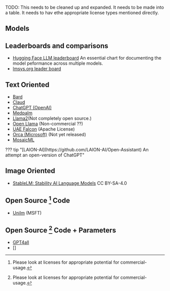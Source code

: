 TODO: 
This needs to be cleaned up and expanded. It needs to be made into a table. It needs to hav ethe appropriate license types mentioned directly.

## Models


## Leaderboards and comparisons

- [Hugging Face LLM leaderboard](https://huggingface.co/spaces/HuggingFaceH4/open_llm_leaderboard) An essential chart for documenting the model peformance across multiple models.
- [lmsys.org leader board](https://lmsys.org/blog/2023-06-22-leaderboard/)



## Text Oriented
* [Bard](https://bard.google.com/)
* [Claud]()
* [ChatGPT (OpenAI)](https://openai.com/blog/chatgpt)
* [Medpalm](https://arxiv.org/abs/2212.13138)
* [Llama2](https://ai.meta.com/llama/)(Not completely open source.)
* [Open Llama](https://github.com/openlm-research/open_llama) (Non-commercial ??)
* [UAE Falcon](https://www.tii.ae/news/uaes-falcon-40b-now-royalty-free) (Apache License)
* [Orca (Microsoft)](https://arxiv.org/pdf/2306.02707.pdf) (Not yet released)
* [MosaicML](https://www.mosaicml.com/blog/long-context-mpt-7b-8k)

<div class="result" markdown>
??? tip "[LAION-AI](https://github.com/LAION-AI/Open-Assistant) An attempt an open-version of ChatGPT"
</div>

## Image Oriented

- [StableLM: Stability AI Language Models](https://github.com/stability-AI/stableLM/)  CC BY-SA-4.0

## Open Source [^n1] Code

- [Unilm](https://github.com/microsoft/unilm) (MSFT)

## Open Source [^n1] Code + Parameters

- [GPT4all](https://gpt4all.io/index.html)
- []


[^n1]: Please look at licenses for appropriate potential for commercial-usage. 
